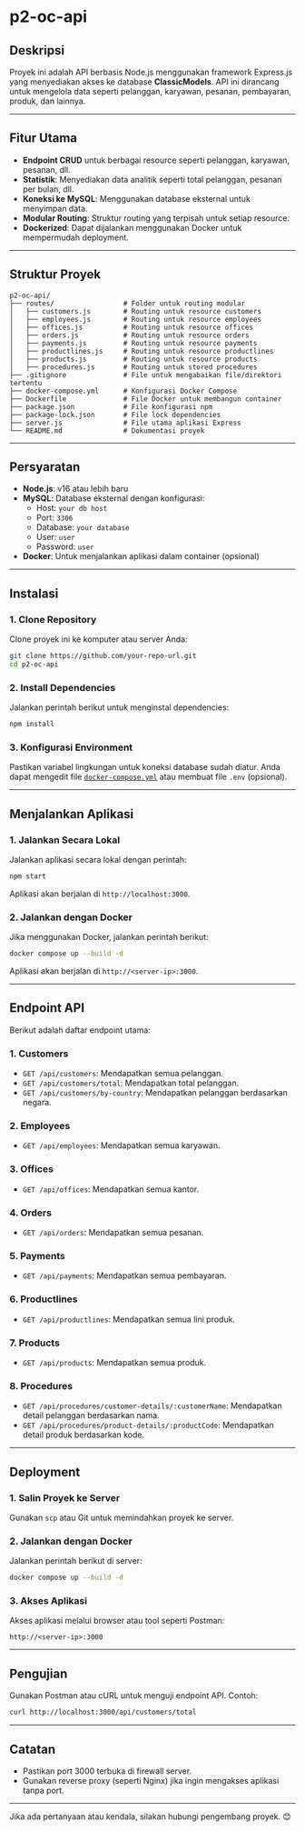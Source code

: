 # p2-oc-api

## **Deskripsi**
Proyek ini adalah API berbasis Node.js menggunakan framework Express.js yang menyediakan akses ke database **ClassicModels**. API ini dirancang untuk mengelola data seperti pelanggan, karyawan, pesanan, pembayaran, produk, dan lainnya.

---

## **Fitur Utama**
- **Endpoint CRUD** untuk berbagai resource seperti pelanggan, karyawan, pesanan, dll.
- **Statistik**: Menyediakan data analitik seperti total pelanggan, pesanan per bulan, dll.
- **Koneksi ke MySQL**: Menggunakan database eksternal untuk menyimpan data.
- **Modular Routing**: Struktur routing yang terpisah untuk setiap resource.
- **Dockerized**: Dapat dijalankan menggunakan Docker untuk mempermudah deployment.

---

## **Struktur Proyek**
```
p2-oc-api/
├── routes/                 # Folder untuk routing modular
│   ├── customers.js        # Routing untuk resource customers
│   ├── employees.js        # Routing untuk resource employees
│   ├── offices.js          # Routing untuk resource offices
│   ├── orders.js           # Routing untuk resource orders
│   ├── payments.js         # Routing untuk resource payments
│   ├── productlines.js     # Routing untuk resource productlines
│   ├── products.js         # Routing untuk resource products
│   ├── procedures.js       # Routing untuk stored procedures
├── .gitignore              # File untuk mengabaikan file/direktori tertentu
├── docker-compose.yml      # Konfigurasi Docker Compose
├── Dockerfile              # File Docker untuk membangun container
├── package.json            # File konfigurasi npm
├── package-lock.json       # File lock dependencies
├── server.js               # File utama aplikasi Express
└── README.md               # Dokumentasi proyek
```

---

## **Persyaratan**
- **Node.js**: v16 atau lebih baru
- **MySQL**: Database eksternal dengan konfigurasi:
  - Host: `your db host`
  - Port: `3306`
  - Database: `your database`
  - User: `user`
  - Password: `user`
- **Docker**: Untuk menjalankan aplikasi dalam container (opsional)

---

## **Instalasi**
### **1. Clone Repository**
Clone proyek ini ke komputer atau server Anda:
```bash
git clone https://github.com/your-repo-url.git
cd p2-oc-api
```

### **2. Install Dependencies**
Jalankan perintah berikut untuk menginstal dependencies:
```bash
npm install
```

### **3. Konfigurasi Environment**
Pastikan variabel lingkungan untuk koneksi database sudah diatur. Anda dapat mengedit file [`docker-compose.yml`](docker-compose.yml ) atau membuat file `.env` (opsional).

---

## **Menjalankan Aplikasi**
### **1. Jalankan Secara Lokal**
Jalankan aplikasi secara lokal dengan perintah:
```bash
npm start
```
Aplikasi akan berjalan di `http://localhost:3000`.

### **2. Jalankan dengan Docker**
Jika menggunakan Docker, jalankan perintah berikut:
```bash
docker compose up --build -d
```
Aplikasi akan berjalan di `http://<server-ip>:3000`.

---

## **Endpoint API**
Berikut adalah daftar endpoint utama:

### **1. Customers**
- `GET /api/customers`: Mendapatkan semua pelanggan.
- `GET /api/customers/total`: Mendapatkan total pelanggan.
- `GET /api/customers/by-country`: Mendapatkan pelanggan berdasarkan negara.

### **2. Employees**
- `GET /api/employees`: Mendapatkan semua karyawan.

### **3. Offices**
- `GET /api/offices`: Mendapatkan semua kantor.

### **4. Orders**
- `GET /api/orders`: Mendapatkan semua pesanan.

### **5. Payments**
- `GET /api/payments`: Mendapatkan semua pembayaran.

### **6. Productlines**
- `GET /api/productlines`: Mendapatkan semua lini produk.

### **7. Products**
- `GET /api/products`: Mendapatkan semua produk.

### **8. Procedures**
- `GET /api/procedures/customer-details/:customerName`: Mendapatkan detail pelanggan berdasarkan nama.
- `GET /api/procedures/product-details/:productCode`: Mendapatkan detail produk berdasarkan kode.

---

## **Deployment**
### **1. Salin Proyek ke Server**
Gunakan `scp` atau Git untuk memindahkan proyek ke server.

### **2. Jalankan dengan Docker**
Jalankan perintah berikut di server:
```bash
docker compose up --build -d
```

### **3. Akses Aplikasi**
Akses aplikasi melalui browser atau tool seperti Postman:
```
http://<server-ip>:3000
```

---

## **Pengujian**
Gunakan Postman atau cURL untuk menguji endpoint API. Contoh:
```bash
curl http://localhost:3000/api/customers/total
```

---

## **Catatan**
- Pastikan port 3000 terbuka di firewall server.
- Gunakan reverse proxy (seperti Nginx) jika ingin mengakses aplikasi tanpa port.

---

Jika ada pertanyaan atau kendala, silakan hubungi pengembang proyek. 😊

